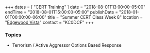 +++
dates = [ "CERT Training" ]
date = "2018-08-01T13:00:00-05:00"
endTime = "2018-08-01T15:00:00-05:00"
publishDate = "2018-01-01T00:00:00-06:00"
title = "Summer CERT Class Week 8"
location = "[Edgewood Vista](https://maps.google.com/?daddr=Edgewood+Vista,+4420+37th+Ave+S,+Fargo,+ND+58104)"
contact = "KC0DCF"
+++
### Topics

* Terrorism / Active Aggressor Options Based Response

